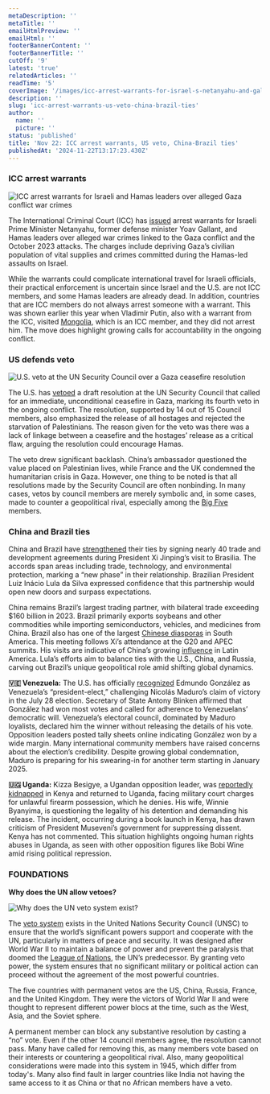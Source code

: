 ```yaml
---
metaDescription: ''
metaTitle: ''
emailHtmlPreview: ''
emailHtml: ''
footerBannerContent: ''
footerBannerTitle: ''
cutOff: '9'
latest: 'true'
relatedArticles: ''
readTime: '5'
coverImage: '/images/icc-arrest-warrants-for-israel-s-netanyahu-and-gallant--hamas-s-deif--1--k2Mz.webp'
description: ''
slug: 'icc-arrest-warrants-us-veto-china-brazil-ties'
author:
  name: ''
  picture: ''
status: 'published'
title: 'Nov 22: ICC arrest warrants, US veto, China-Brazil ties'
publishedAt: '2024-11-22T13:17:23.430Z'
---
```


### ICC arrest warrants

![ICC arrest warrants for Israeli and Hamas leaders over alleged Gaza conflict war crimes](/images/icc-arrest-warrants-for-israel-s-netanyahu-and-gallant--hamas-s-deif--1--AwOT.webp)

The International Criminal Court (ICC) has [issued](https://apnews.com/article/icc-israel-hamas-warrants-netanyahu-palestinian-arrest-73c854d072e0a1a41b19b2cb2cdd07fa#https://apnews.com/article/icc-israel-hamas-warrants-netanyahu-palestinian-arrest-73c854d072e0a1a41b19b2cb2cdd07fa) arrest warrants for Israeli Prime Minister Netanyahu, former defense minister Yoav Gallant, and Hamas leaders over alleged war crimes linked to the Gaza conflict and the October 2023 attacks. The charges include depriving Gaza’s civilian population of vital supplies and crimes committed during the Hamas-led assaults on Israel.

While the warrants could complicate international travel for Israeli officials, their practical enforcement is uncertain since Israel and the U.S. are not ICC members, and some Hamas leaders are already dead. In addition, countries that are ICC members do not always arrest someone with a warrant. This was shown earlier this year when Vladimir Putin, also with a warrant from the ICC, visited [Mongolia](https://www.politico.eu/article/mongolia-failure-arrest-vladimir-putin-international-warrant-international-criminal-court/), which is an ICC member, and they did not arrest him. The move does highlight growing calls for accountability in the ongoing conflict.

### US defends veto

![U.S. veto at the UN Security Council over a Gaza ceasefire resolution](/images/us-defends-veto-of-un-security-council-resolution-on-gaza-ceasefire--1--EwNz.webp)

The U.S. has [vetoed](https://www.bbc.com/news/articles/cjr4p9rg8zlo) a draft resolution at the UN Security Council that called for an immediate, unconditional ceasefire in Gaza, marking its fourth veto in the ongoing conflict. The resolution, supported by 14 out of 15 Council members, also emphasized the release of all hostages and rejected the starvation of Palestinians. The reason given for the veto was there was a lack of linkage between a ceasefire and the hostages’ release as a critical flaw, arguing the resolution could encourage Hamas.

The veto drew significant backlash. China’s ambassador questioned the value placed on Palestinian lives, while France and the UK condemned the humanitarian crisis in Gaza. However, one thing to be noted is that all resolutions made by the Security Council are often nonbinding. In many cases, vetos by council members are merely symbolic and, in some cases, made to counter a geopolitical rival, especially among the [Big Five](https://www.cfr.org/backgrounder/un-security-council#:~:text=What%20is%20the%20Security%20Council's%20structure%3F&text=The%20Security%20Council%20has%20five,collectively%20known%20as%20the%20P5.) members.

### China and Brazil ties

China and Brazil have [strengthened](https://www.aljazeera.com/news/2024/11/20/lula-and-xi-sign-dozens-of-trade-deals-as-brazil-china-ties-deepen) their ties by signing nearly 40 trade and development agreements during President Xi Jinping’s visit to Brasilia. The accords span areas including trade, technology, and environmental protection, marking a “new phase” in their relationship. Brazilian President Luiz Inácio Lula da Silva expressed confidence that this partnership would open new doors and surpass expectations.

China remains Brazil’s largest trading partner, with bilateral trade exceeding $160 billion in 2023. Brazil primarily exports soybeans and other commodities while importing semiconductors, vehicles, and medicines from China. Brazil also has one of the largest [Chinese diasporas](https://news.cgtn.com/news/2023-03-25/The-growth-of-the-Chinese-immigrants-in-Brazil-1isy6S0ZLPi/index.html) in South America. This meeting follows Xi’s attendance at the G20 and APEC summits. His visits are indicative of China’s growing [influence](https://www.cnbc.com/2024/11/19/beijing-is-doubling-down-on-latin-america-outreach-for-influence-and-trade.html) in Latin America. Lula’s efforts aim to balance ties with the U.S., China, and Russia, carving out Brazil’s unique geopolitical role amid shifting global dynamics.

**🇻🇪 Venezuela:** The U.S. has officially [recognized](https://apnews.com/article/venezuela-presidential-election-maduro-colombia-petro-g20-f2c27ee80ed50cae7109499a23c59552) Edmundo González as Venezuela’s “president-elect,” challenging Nicolás Maduro’s claim of victory in the July 28 election. Secretary of State Antony Blinken affirmed that González had won most votes and called for adherence to Venezuelans’ democratic will. Venezuela’s electoral council, dominated by Maduro loyalists, declared him the winner without releasing the details of his vote.  Opposition leaders posted tally sheets online indicating González won by a wide margin. Many international community members have raised concerns about the election’s credibility. Despite growing global condemnation, Maduro is preparing for his swearing-in for another term starting in January 2025.

**🇺🇬 Uganda:** Kizza Besigye, a Ugandan opposition leader, was [reportedly kidnapped](https://www.dw.com/en/prominent-uganda-opposition-figure-kidnapped-and-jailed/a-70828167) in Kenya and returned to Uganda, facing military court charges for unlawful firearm possession, which he denies. His wife, Winnie Byanyima, is questioning the legality of his detention and demanding his release. The incident, occurring during a book launch in Kenya, has drawn criticism of President Museveni’s government for suppressing dissent. Kenya has not commented. This situation highlights ongoing human rights abuses in Uganda, as seen with other opposition figures like Bobi Wine amid rising political repression.

### FOUNDATIONS

**Why does the UN allow vetoes?**

![Why does the UN veto system exist?](/images/why-does-the-un-veto-system-exist_--1--AxND.webp)

The [veto system](https://main.un.org/securitycouncil/en/content/voting-system) exists in the United Nations Security Council (UNSC) to ensure that the world’s significant powers support and cooperate with the UN, particularly in matters of peace and security. It was designed after World War II to maintain a balance of power and prevent the paralysis that doomed the [League of Nations](https://www.britannica.com/topic/League-of-Nations), the UN’s predecessor. By granting veto power, the system ensures that no significant military or political action can proceed without the agreement of the most powerful countries.

The five countries with permanent vetos are the US, China, Russia, France, and the United Kingdom. They were the victors of World War II and were thought to represent different power blocs at the time, such as the West, Asia, and the Soviet sphere.

A permanent member can block any substantive resolution by casting a “no” vote. Even if the other 14 council members agree, the resolution cannot pass. Many have called for removing this, as many members vote based on their interests or countering a geopolitical rival. Also, many geopolitical considerations were made into this system in 1945, which differ from today's. Many also find fault in larger countries like India not having the same access to it as China or that no African members have a veto.